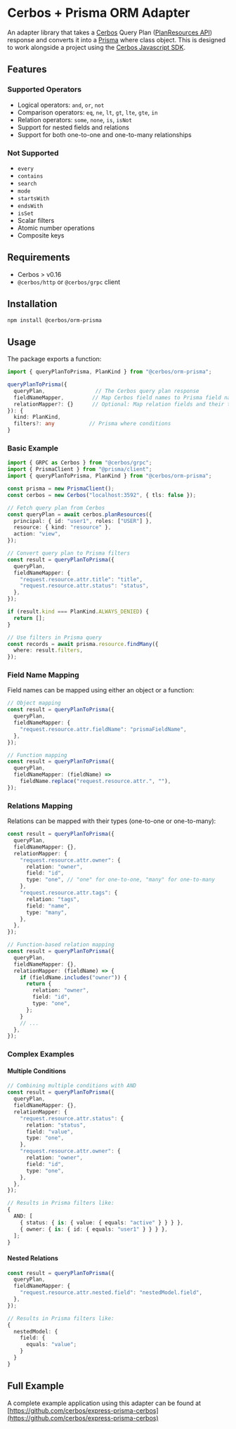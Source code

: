 # Cerbos + Prisma ORM Adapter

An adapter library that takes a [Cerbos](https://cerbos.dev) Query Plan ([PlanResources API](https://docs.cerbos.dev/cerbos/latest/api/index.html#resources-query-plan)) response and converts it into a [Prisma](https://prisma.io) where class object. This is designed to work alongside a project using the [Cerbos Javascript SDK](https://github.com/cerbos/cerbos-sdk-javascript).

## Features

### Supported Operators

- Logical operators: `and`, `or`, `not`
- Comparison operators: `eq`, `ne`, `lt`, `gt`, `lte`, `gte`, `in`
- Relation operators: `some`, `none`, `is`, `isNot`
- Support for nested fields and relations
- Support for both one-to-one and one-to-many relationships

### Not Supported

- `every`
- `contains`
- `search`
- `mode`
- `startsWith`
- `endsWith`
- `isSet`
- Scalar filters
- Atomic number operations
- Composite keys

## Requirements

- Cerbos > v0.16
- `@cerbos/http` or `@cerbos/grpc` client

## Installation

```bash
npm install @cerbos/orm-prisma
```

## Usage

The package exports a function:

```ts
import { queryPlanToPrisma, PlanKind } from "@cerbos/orm-prisma";

queryPlanToPrisma({
  queryPlan,                // The Cerbos query plan response
  fieldNameMapper,         // Map Cerbos field names to Prisma field names
  relationMapper?: {}      // Optional: Map relation fields and their types
}): {
  kind: PlanKind,
  filters?: any           // Prisma where conditions
}
```

### Basic Example

```ts
import { GRPC as Cerbos } from "@cerbos/grpc";
import { PrismaClient } from "@prisma/client";
import { queryPlanToPrisma, PlanKind } from "@cerbos/orm-prisma";

const prisma = new PrismaClient();
const cerbos = new Cerbos("localhost:3592", { tls: false });

// Fetch query plan from Cerbos
const queryPlan = await cerbos.planResources({
  principal: { id: "user1", roles: ["USER"] },
  resource: { kind: "resource" },
  action: "view",
});

// Convert query plan to Prisma filters
const result = queryPlanToPrisma({
  queryPlan,
  fieldNameMapper: {
    "request.resource.attr.title": "title",
    "request.resource.attr.status": "status",
  },
});

if (result.kind === PlanKind.ALWAYS_DENIED) {
  return [];
}

// Use filters in Prisma query
const records = await prisma.resource.findMany({
  where: result.filters,
});
```

### Field Name Mapping

Field names can be mapped using either an object or a function:

```ts
// Object mapping
const result = queryPlanToPrisma({
  queryPlan,
  fieldNameMapper: {
    "request.resource.attr.fieldName": "prismaFieldName",
  },
});

// Function mapping
const result = queryPlanToPrisma({
  queryPlan,
  fieldNameMapper: (fieldName) =>
    fieldName.replace("request.resource.attr.", ""),
});
```

### Relations Mapping

Relations can be mapped with their types (one-to-one or one-to-many):

```ts
const result = queryPlanToPrisma({
  queryPlan,
  fieldNameMapper: {},
  relationMapper: {
    "request.resource.attr.owner": {
      relation: "owner",
      field: "id",
      type: "one", // "one" for one-to-one, "many" for one-to-many
    },
    "request.resource.attr.tags": {
      relation: "tags",
      field: "name",
      type: "many",
    },
  },
});

// Function-based relation mapping
const result = queryPlanToPrisma({
  queryPlan,
  fieldNameMapper: {},
  relationMapper: (fieldName) => {
    if (fieldName.includes("owner")) {
      return {
        relation: "owner",
        field: "id",
        type: "one",
      };
    }
    // ...
  },
});
```

### Complex Examples

#### Multiple Conditions

```ts
// Combining multiple conditions with AND
const result = queryPlanToPrisma({
  queryPlan,
  fieldNameMapper: {},
  relationMapper: {
    "request.resource.attr.status": {
      relation: "status",
      field: "value",
      type: "one",
    },
    "request.resource.attr.owner": {
      relation: "owner",
      field: "id",
      type: "one",
    },
  },
});

// Results in Prisma filters like:
{
  AND: [
    { status: { is: { value: { equals: "active" } } } },
    { owner: { is: { id: { equals: "user1" } } } },
  ];
}
```

#### Nested Relations

```ts
const result = queryPlanToPrisma({
  queryPlan,
  fieldNameMapper: {
    "request.resource.attr.nested.field": "nestedModel.field",
  },
});

// Results in Prisma filters like:
{
  nestedModel: {
    field: {
      equals: "value";
    }
  }
}
```

## Full Example

A complete example application using this adapter can be found at [https://github.com/cerbos/express-prisma-cerbos](https://github.com/cerbos/express-prisma-cerbos)
